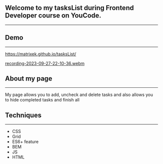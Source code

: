 ## Welcome to my tasksList during Frontend Developer course on YouCode. 
---
## Demo
---
https://matrixek.github.io/tasksList/

[recording-2023-09-27-22-10-36.webm](https://github.com/Matrixek/tasksList/assets/123593832/0fad9b5d-1cb4-4e52-81f3-452560a10e49)



## About my page
---
My  page allows you to add, uncheck and delete tasks and also allows you to hide completed tasks and finish all
## Techniques
---
- CSS
- Grid
- ES6+ feature
- BEM
- JS
- HTML

